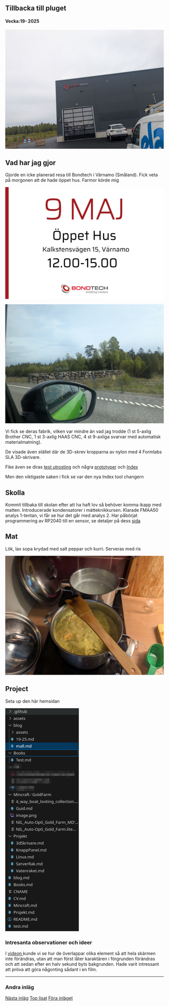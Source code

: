 ## Tillbacka till pluget

#### Vecka:19- 2025

![](assets/20250511_114802_PXL_20250509_104925911.jpg)

## Vad har jag gjor

Gjorde en icke planerad resa till Bondtech i Värnamo (Småland). Fick veta på morgonen att de hade öppet hus. Farmor körde mig

![](assets/20250510_111434_GpM3g6xWYAAXul0.webp)

![](assets/20250510_111456_PXL_20250509_095500037.jpg)

Vi fick se deras fabrik, vilken var mindre än vad jag trodde (1 st 5-axlig Brother CNC, 1 st 3-axlig HAAS CNC, 4 st 9-axliga svarvar med automatisk materialmatning).

De visade även stället där de 3D-skrev kropparna av nylon med 4 Formlabs SLA 3D-skrivare.

Fike även se diras [test utrosting](https://caspian.rosengren.nu/blog/19-25/testUtrustning.html) och några [prototyper](https://caspian.rosengren.nu/blog/19-25/prototyper.html) och [Index](https://caspian.rosengren.nu/blog/19-25/index.html)

Men den viktigaste saken i fick se var den nya Index tool changern

## Skolla

Kommit tillbaka till skolan efter att ha haft lov så behöver komma ikapp med matten.
Introducerade kondensatorer i mätteknikkursen.
Klarade FMAA50 analys 1-tentan, vi får se hur det går med analys 2.
Har påbörjat programmering av RP2040 till en sensor, se detaljer på dess [sida](https://caspian.rosengren.nu/Projekt/skalSensor.html)

## Mat

Lök, lax sopa krydad med salt peppar och kurri. Serveras med ris

![](assets/20250506_171511_1.jpg)

## Project

Seta up den här hemsidan

![](assets/20250506_171901_Screenshot_20250506_171805.png)

### Intresanta observationer och ideer

I [videon ](https://www.youtube.com/watch?v=VHwYfjPWG2M&t=50s) kunde vi se hur de överlappar olika element så att hela skärmen inte förändras, utan att man först låter karaktären i förgrunden förändras och att sedan efter en halv sekund byts bakgrunden. Hade varit intressant att pröva att göra någonting sådant i en film.

---

### Andra inläg

[Nästa inläg](https://caspian.rosengren.nu/blog/20-25.html)  [Top lisat](https://caspian.rosengren.nu/blog.html)  [Föra inläget](https://caspian.rosengren.nu/blog/19-25.html)

